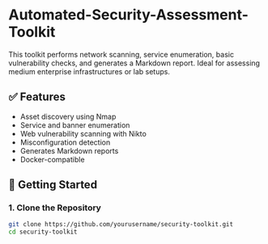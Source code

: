 # Automated-Security-Assessment-Toolkit

This toolkit performs network scanning, service enumeration, basic vulnerability checks, and generates a Markdown report. Ideal for assessing medium enterprise infrastructures or lab setups.

## ✅ Features
- Asset discovery using Nmap
- Service and banner enumeration
- Web vulnerability scanning with Nikto
- Misconfiguration detection
- Generates Markdown reports
- Docker-compatible

## 🚀 Getting Started

### 1. Clone the Repository

```bash
git clone https://github.com/yourusername/security-toolkit.git
cd security-toolkit
